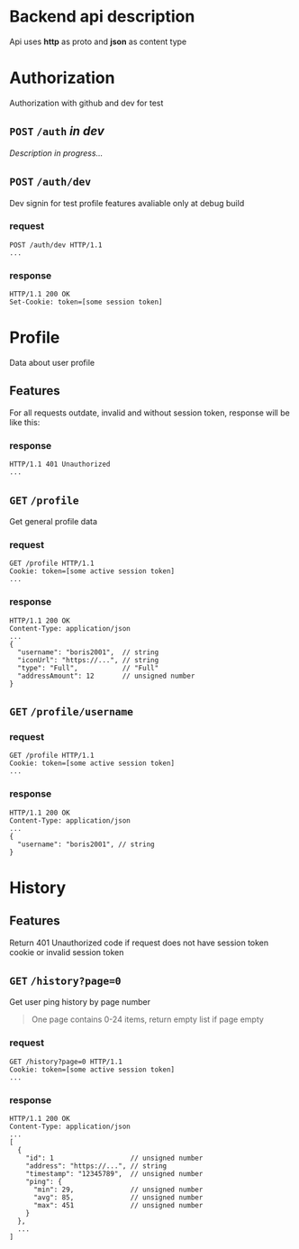 # Backend api description

Api uses **http** as proto and **json** as content type

# Authorization

Authorization with github and dev for test

## `POST` `/auth` _in dev_

_Description in progress..._

## `POST` `/auth/dev`

Dev signin for test profile features avaliable only at debug build

### request

```text
POST /auth/dev HTTP/1.1
...
```

### response

```text
HTTP/1.1 200 OK
Set-Cookie: token=[some session token]
```

# Profile

Data about user profile

## Features

For all requests outdate, invalid and without session token, response will be like this:

### response

```text
HTTP/1.1 401 Unauthorized
...
```

## `GET` `/profile`

Get general profile data

### request

```text
GET /profile HTTP/1.1
Cookie: token=[some active session token]
...
```

### response

```text
HTTP/1.1 200 OK
Content-Type: application/json
...
{
  "username": "boris2001",  // string
  "iconUrl": "https://...", // string
  "type": "Full",           // "Full"
  "addressAmount": 12       // unsigned number
}
```

## `GET` `/profile/username`

### request

```text
GET /profile HTTP/1.1
Cookie: token=[some active session token]
...
```

### response

```text
HTTP/1.1 200 OK
Content-Type: application/json
...
{
  "username": "boris2001", // string
}
```

# History

## Features

Return 401 Unauthorized code if request does not have session token cookie or invalid session token

## `GET` `/history?page=0`

Get user ping history by page number

> One page contains 0-24 items, return empty list if page empty

### request

```text
GET /history?page=0 HTTP/1.1
Cookie: token=[some active session token]
...
```

### response

```text
HTTP/1.1 200 OK
Content-Type: application/json
...
[
  {
    "id": 1                   // unsigned number
    "address": "https://...", // string
    "timestamp": "12345789",  // unsigned number
    "ping": {
      "min": 29,              // unsigned number
      "avg": 85,              // unsigned number
      "max": 451              // unsigned number
    }
  },
  ...
]
```

